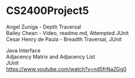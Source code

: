 # CS2400Project5
Angel Zuniga - Depth Traversal <br />
Bailey Chean - Video, readme.md, Attempted JUnit <br />
Cesar Henry de Paula - Breadth Traversal, JUnit <br />

Java Interface <br />
Adjacency Matrix and Adjacency List <br />
JUnit <br />
https://www.youtube.com/watch?v=nd5frNaZGg0 <br />
